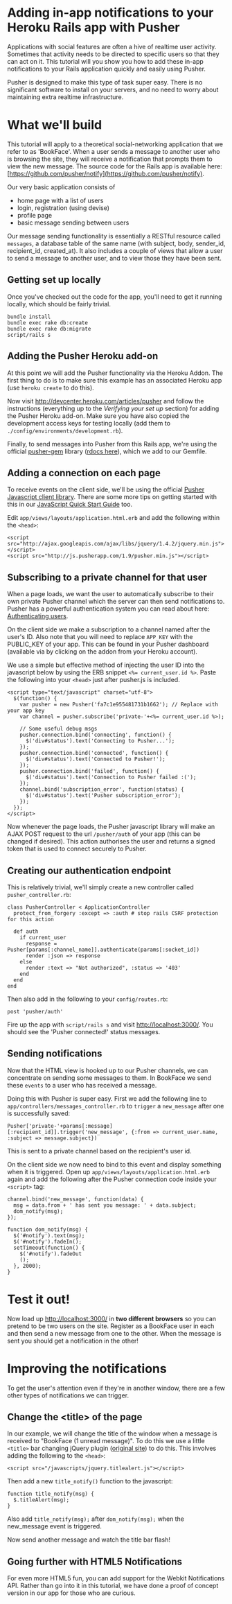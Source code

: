 # Adding in-app notifications to your Heroku Rails app with Pusher

Applications with social features are often a hive of realtime user activity. Sometimes that activity needs to be directed to specific users so that they can act on it. This tutorial will you show you how to add these in-app notifications to your Rails application quickly and easily using Pusher.

Pusher is designed to make this type of task super easy. There is no significant software to install on your servers, and no need to worry about maintaining extra realtime infrastructure.  

# What we'll build

This tutorial will apply to a theoretical social-networking application that we refer to as 'BookFace'. When a user sends a message to another user who is browsing the site, they will receive a notification that prompts them to view the new message. The source code for the Rails app is available here: [https://github.com/pusher/notify](https://github.com/pusher/notify).

Our very basic application consists of 

* home page with a list of users
* login, registration (using devise)
* profile page
* basic message sending between users

Our message sending functionality is essentially a RESTful resource called `messages`, a database table of the same name (with subject, body, sender_id, recipient_id, created_at). It also includes a couple of views that allow a user to send a message to another user, and to view those they have been sent. 

## Getting set up locally

Once you've checked out the code for the app, you'll need to get it running locally, which should be fairly trivial.

    bundle install
    bundle exec rake db:create
    bundle exec rake db:migrate
    script/rails s

## Adding the Pusher Heroku add-on

At this point we will  add the Pusher functionality via the Heroku Addon. The first thing to do is to make sure this example has an associated Heroku app (use `heroku create` to do this).

Now visit <http://devcenter.heroku.com/articles/pusher> and follow the instructions (everything up to the _Verifying your set up_ section) for adding the Pusher Heroku add-on. Make sure you have also copied the development access keys for testing locally (add them to `./config/environments/development.rb`).

Finally, to send messages into Pusher from this Rails app, we're using the official [pusher-gem](https://github.com/pusher/pusher-gem) library ([rdocs here](http://rdoc.info/github/pusher/pusher-gem/master/frames)), which we add to our Gemfile.

## Adding a connection on each page

To receive events on the client side, we'll be using the official [Pusher Javascript client library](http://pusher.com/docs/client_libraries#js). There are some more tips on getting started with this in our [JavaScript Quick Start Guide](http://pusher.com/docs/javascript_quick_start) too.

Edit `app/views/layouts/application.html.erb` and add the following within the `<head>`:

    <script src="http://ajax.googleapis.com/ajax/libs/jquery/1.4.2/jquery.min.js"></script>
    <script src="http://js.pusherapp.com/1.9/pusher.min.js"></script>

## Subscribing to a private channel for that user

When a page loads, we want the user to automatically subscribe to their own private Pusher channel which the server can then send notifications to. Pusher has a powerful authentication system you can read about here: [Authenticating users](http://pusher.com/docs/authenticating_users). 

On the client side we make a subscription to a channel named after the user's ID. Also note that you will need to replace `APP_KEY` with the PUBLIC_KEY of your app. This can be found in your Pusher dashboard (available via by clicking on the addon from your Heroku account). 

We use a simple but effective method of injecting the user ID into the javascript below by using the ERB snippet `<%= current_user.id %>`. Paste the following into your `<head>` just after pusher.js is included.

    <script type="text/javascript" charset="utf-8">
      $(function() {
        var pusher = new Pusher('fa7c1e955481731b1662'); // Replace with your app key
        var channel = pusher.subscribe('private-'+<%= current_user.id %>);

        // Some useful debug msgs
        pusher.connection.bind('connecting', function() {
          $('div#status').text('Connecting to Pusher...');
        });
        pusher.connection.bind('connected', function() {
          $('div#status').text('Connected to Pusher!');
        });
        pusher.connection.bind('failed', function() {
          $('div#status').text('Connection to Pusher failed :(');
        });
        channel.bind('subscription_error', function(status) {
          $('div#status').text('Pusher subscription_error');
        });
      });
    </script>

Now whenever the page loads, the Pusher javascript library will make an AJAX POST request to the url `/pusher/auth` of your app (this can be changed if desired). This action authorises the user and returns a signed token that is used to connect securely to Pusher.

## Creating our authentication endpoint

This is relatively trivial, we'll simply create a new controller called `pusher_controller.rb`:

    class PusherController < ApplicationController
      protect_from_forgery :except => :auth # stop rails CSRF protection for this action

      def auth
        if current_user
          response = Pusher[params[:channel_name]].authenticate(params[:socket_id])
          render :json => response
        else
          render :text => "Not authorized", :status => '403'
        end
      end
    end

Then also add in the following to your `config/routes.rb`:

    post 'pusher/auth'

Fire up the app with `script/rails s` and visit <http://localhost:3000/>. You should see the 'Pusher connected!' status messages.

## Sending notifications

Now that the HTML view is hooked up to our Pusher channels, we can concentrate on sending some messages to them. In BookFace we send these `events` to a user who has received a message. 

Doing this with Pusher is super easy. First we add the following line to   `app/controllers/messages_controller.rb` to `trigger` a `new_message` after one is successfully saved:

    Pusher['private-'+params[:message][:recipient_id]].trigger('new_message', {:from => current_user.name, :subject => message.subject})

This is sent to a private channel based on the recipient's user id.

On the client side we now need to bind to this event and display something when it is triggered. Open up `app/views/layouts/application.html.erb` again and add the following after the Pusher connection code inside your `<script>` tag:

    channel.bind('new_message', function(data) {
      msg = data.from + ' has sent you message: ' + data.subject;
      dom_notify(msg);
    });
    
    function dom_notify(msg) {
      $('#notify').text(msg);
      $('#notify').fadeIn();
      setTimeout(function() {
        $('#notify').fadeOut
        ();
      }, 2000);
    }

# Test it out!

Now load up <http://localhost:3000/> in __two different browsers__ so you can pretend to be two users on the site. Register as a BookFace user in each and then send a new message from one to the other. When the message is sent you should get a notification in the other!

# Improving the notifications

To get the user's attention even if they're in another window, there are a few other types of notifications we can trigger.

## Change the &lt;title&gt; of the page

In our example, we will change the title of the window when a message is received to "BookFace (1 unread message)". To do this we use a little `<title>` bar changing jQuery plugin ([original site](http://heyman.info/2010/sep/30/jquery-title-alert/)) to do this. This involves adding the following to the `<head>`:

    <script src="/javascripts/jquery.titlealert.js"></script>

Then add a new `title_notify()` function to the javascript:

    function title_notify(msg) {
      $.titleAlert(msg);
    }

Also add `title_notify(msg);` after `dom_notify(msg);` when the new_message event is triggered.

Now send another message and watch the title bar flash!

## Going further with HTML5 Notifications

For even more HTML5 fun, you can add support for the Webkit Notifications API. Rather than go into it in this tutorial, we have done a proof of concept version in our app for those who are curious.



     

